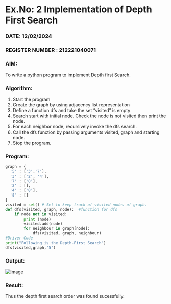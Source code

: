 # Ex.No: 2  Implementation of Depth First Search
### DATE: 12/02/2024                                                                      
### REGISTER NUMBER : 212221040071
### AIM: 
To write a python program to implement Depth first Search. 
### Algorithm:
1. Start the program
2. Create the graph by using adjacency list representation
3. Define a function dfs and take the set “visited” is empty 
4. Search start with initial node. Check the node is not visited then print the node.
5. For each neighbor node, recursively invoke the dfs search.
6. Call the dfs function by passing arguments visited, graph and starting node.
7. Stop the program.

### Program:
```py
graph = {
  '5' : ['3','7'],
  '3' : ['2', '4'],
  '7' : ['8'],
  '2' : [],
  '4' : ['8'],
  '8' : []
}
visited = set() # Set to keep track of visited nodes of graph.
def dfs(visited, graph, node):  #function for dfs 
    if node not in visited:
    	print (node)
    	visited.add(node)
    	for neighbour in graph[node]:
        	dfs(visited, graph, neighbour)
#Driver Code
print("Following is the Depth-First Search")
dfs(visited,graph,'5')
```
### Output:
![image](https://github.com/kannan0071/AI_Lab_2023-24/assets/119641638/70e1cb92-8361-48f5-a759-d6b2f2969bc6)

### Result:
Thus the depth first search order was found sucessfully.
